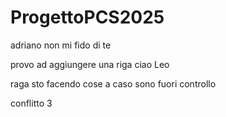 # ProgettoPCS2025
adriano non mi fido di te

provo ad aggiungere una riga
ciao Leo


raga sto facendo cose a caso sono fuori controllo

conflitto 3
